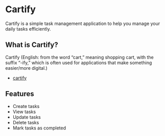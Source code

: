 # Cartify

Cartify is a simple task management application to help you manage your daily tasks efficiently.

## What is Cartify?

Cartify (English: from the word “cart,” meaning shopping cart, with the suffix “-ify,” which is often used for applications that make something easier/more digital.)

- [cartify](https://cartify.salasa.id)

## Features

- Create tasks
- View tasks
- Update tasks
- Delete tasks
- Mark tasks as completed
